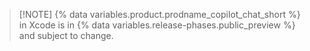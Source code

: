 > [!NOTE] {% data variables.product.prodname_copilot_chat_short %} in Xcode is in {% data variables.release-phases.public_preview %} and subject to change.
